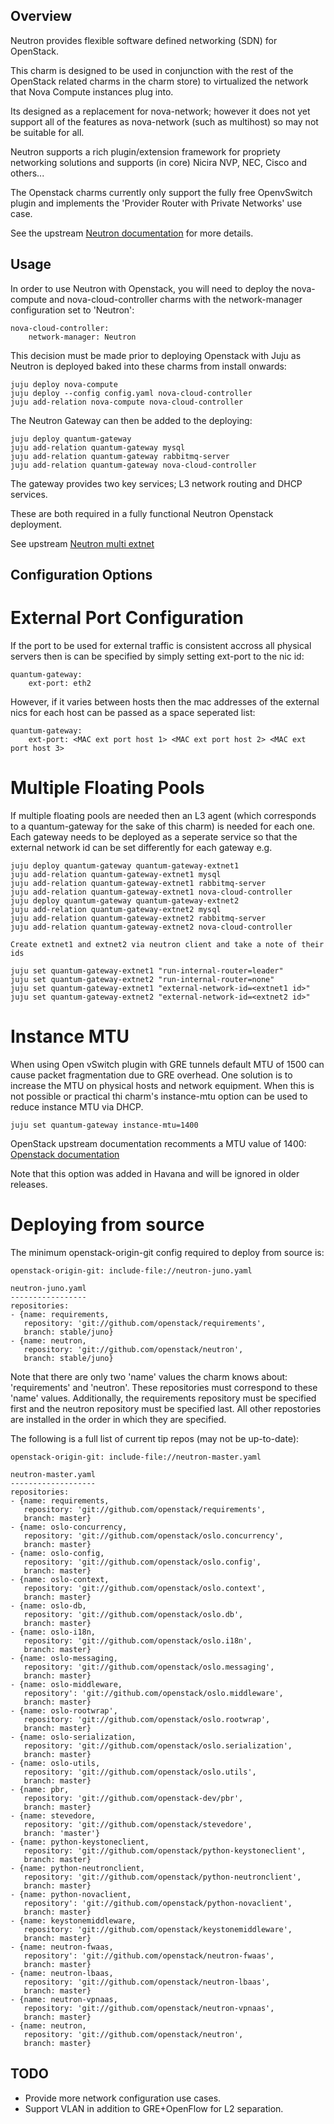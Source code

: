 Overview
--------

Neutron provides flexible software defined networking (SDN) for OpenStack.

This charm is designed to be used in conjunction with the rest of the OpenStack
related charms in the charm store) to virtualized the network that Nova Compute
instances plug into.

Its designed as a replacement for nova-network; however it does not yet
support all of the features as nova-network (such as multihost) so may not
be suitable for all.

Neutron supports a rich plugin/extension framework for propriety networking
solutions and supports (in core) Nicira NVP, NEC, Cisco and others...

The Openstack charms currently only support the fully free OpenvSwitch plugin
and implements the 'Provider Router with Private Networks' use case.

See the upstream [Neutron documentation](http://docs.openstack.org/trunk/openstack-network/admin/content/use_cases_single_router.html)
for more details.


Usage
-----

In order to use Neutron with Openstack, you will need to deploy the
nova-compute and nova-cloud-controller charms with the network-manager
configuration set to 'Neutron':

    nova-cloud-controller:
        network-manager: Neutron

This decision must be made prior to deploying Openstack with Juju as
Neutron is deployed baked into these charms from install onwards:

    juju deploy nova-compute
    juju deploy --config config.yaml nova-cloud-controller
    juju add-relation nova-compute nova-cloud-controller

The Neutron Gateway can then be added to the deploying:

    juju deploy quantum-gateway
    juju add-relation quantum-gateway mysql
    juju add-relation quantum-gateway rabbitmq-server
    juju add-relation quantum-gateway nova-cloud-controller

The gateway provides two key services; L3 network routing and DHCP services.

These are both required in a fully functional Neutron Openstack deployment.

See upstream [Neutron multi extnet](http://docs.openstack.org/trunk/config-reference/content/adv_cfg_l3_agent_multi_extnet.html)

Configuration Options
---------------------

External Port Configuration
===========================

If the port to be used for external traffic is consistent accross all physical
servers then is can be specified by simply setting ext-port to the nic id:

    quantum-gateway:
        ext-port: eth2

However, if it varies between hosts then the mac addresses of the external
nics for each host can be passed as a space seperated list:

    quantum-gateway:
        ext-port: <MAC ext port host 1> <MAC ext port host 2> <MAC ext port host 3>


Multiple Floating Pools
=======================

If multiple floating pools are needed then an L3 agent (which corresponds to
a quantum-gateway for the sake of this charm) is needed for each one. Each
gateway needs to be deployed as a seperate service so that the external
network id can be set differently for each gateway e.g.

    juju deploy quantum-gateway quantum-gateway-extnet1
    juju add-relation quantum-gateway-extnet1 mysql
    juju add-relation quantum-gateway-extnet1 rabbitmq-server
    juju add-relation quantum-gateway-extnet1 nova-cloud-controller
    juju deploy quantum-gateway quantum-gateway-extnet2
    juju add-relation quantum-gateway-extnet2 mysql
    juju add-relation quantum-gateway-extnet2 rabbitmq-server
    juju add-relation quantum-gateway-extnet2 nova-cloud-controller

    Create extnet1 and extnet2 via neutron client and take a note of their ids

    juju set quantum-gateway-extnet1 "run-internal-router=leader"
    juju set quantum-gateway-extnet2 "run-internal-router=none"
    juju set quantum-gateway-extnet1 "external-network-id=<extnet1 id>"
    juju set quantum-gateway-extnet2 "external-network-id=<extnet2 id>"

Instance MTU
============

When using Open vSwitch plugin with GRE tunnels default MTU of 1500 can cause
packet fragmentation due to GRE overhead. One solution is to increase the MTU on
physical hosts and network equipment. When this is not possible or practical thi
charm's instance-mtu option can be used to reduce instance MTU via DHCP.

    juju set quantum-gateway instance-mtu=1400

OpenStack upstream documentation recomments a MTU value of 1400:
[Openstack documentation](http://docs.openstack.org/admin-guide-cloud/content/openvswitch_plugin.html)

Note that this option was added in Havana and will be ignored in older releases.

Deploying from source
=====================

The minimum openstack-origin-git config required to deploy from source is:

    openstack-origin-git: include-file://neutron-juno.yaml

    neutron-juno.yaml
    -----------------
    repositories:
    - {name: requirements,
       repository: 'git://github.com/openstack/requirements',
       branch: stable/juno}
    - {name: neutron,
       repository: 'git://github.com/openstack/neutron',
       branch: stable/juno}

Note that there are only two 'name' values the charm knows about: 'requirements'
and 'neutron'. These repositories must correspond to these 'name' values.
Additionally, the requirements repository must be specified first and the
neutron repository must be specified last. All other repostories are installed
in the order in which they are specified.

The following is a full list of current tip repos (may not be up-to-date):

    openstack-origin-git: include-file://neutron-master.yaml

    neutron-master.yaml
    -------------------
    repositories:
    - {name: requirements,
       repository: 'git://github.com/openstack/requirements',
       branch: master}
    - {name: oslo-concurrency,
       repository: 'git://github.com/openstack/oslo.concurrency',
       branch: master}
    - {name: oslo-config,
       repository: 'git://github.com/openstack/oslo.config',
       branch: master}
    - {name: oslo-context,
       repository: 'git://github.com/openstack/oslo.context',
       branch: master}
    - {name: oslo-db,
       repository: 'git://github.com/openstack/oslo.db',
       branch: master}
    - {name: oslo-i18n,
       repository: 'git://github.com/openstack/oslo.i18n',
       branch: master}
    - {name: oslo-messaging,
       repository: 'git://github.com/openstack/oslo.messaging',
       branch: master}
    - {name: oslo-middleware,
       repository': 'git://github.com/openstack/oslo.middleware',
       branch: master}
    - {name: oslo-rootwrap',
       repository: 'git://github.com/openstack/oslo.rootwrap',
       branch: master}
    - {name: oslo-serialization,
       repository: 'git://github.com/openstack/oslo.serialization',
       branch: master}
    - {name: oslo-utils,
       repository: 'git://github.com/openstack/oslo.utils',
       branch: master}
    - {name: pbr,
       repository: 'git://github.com/openstack-dev/pbr',
       branch: master}
    - {name: stevedore,
       repository: 'git://github.com/openstack/stevedore',
       branch: 'master'}
    - {name: python-keystoneclient,
       repository: 'git://github.com/openstack/python-keystoneclient',
       branch: master}
    - {name: python-neutronclient,
       repository: 'git://github.com/openstack/python-neutronclient',
       branch: master}
    - {name: python-novaclient,
       repository': 'git://github.com/openstack/python-novaclient',
       branch: master}
    - {name: keystonemiddleware,
       repository: 'git://github.com/openstack/keystonemiddleware',
       branch: master}
    - {name: neutron-fwaas,
       repository': 'git://github.com/openstack/neutron-fwaas',
       branch: master}
    - {name: neutron-lbaas,
       repository: 'git://github.com/openstack/neutron-lbaas',
       branch: master}
    - {name: neutron-vpnaas,
       repository: 'git://github.com/openstack/neutron-vpnaas',
       branch: master}
    - {name: neutron,
       repository: 'git://github.com/openstack/neutron',
       branch: master}

TODO
----

 * Provide more network configuration use cases.
 * Support VLAN in addition to GRE+OpenFlow for L2 separation.
